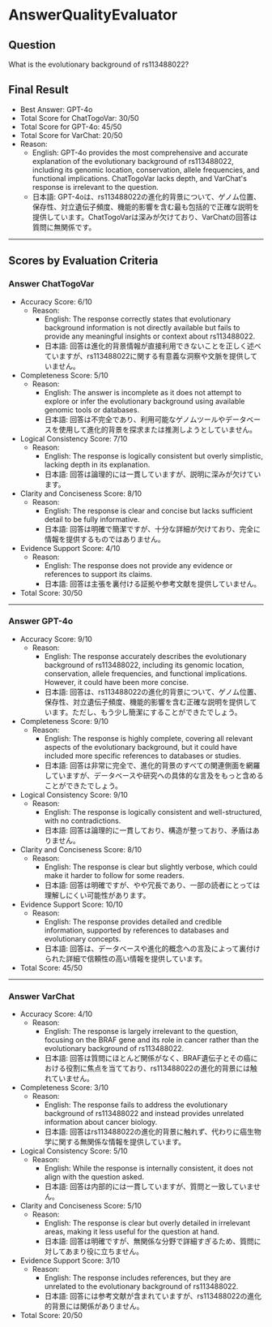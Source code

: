 # AnswerQualityEvaluator

## Question

What is the evolutionary background of rs113488022?

## Final Result

- Best Answer: GPT-4o
- Total Score for ChatTogoVar: 30/50
- Total Score for GPT-4o: 45/50
- Total Score for VarChat: 20/50
- Reason:
  - English: GPT-4o provides the most comprehensive and accurate explanation of the evolutionary background of rs113488022, including its genomic location, conservation, allele frequencies, and functional implications. ChatTogoVar lacks depth, and VarChat's response is irrelevant to the question.
  - 日本語: GPT-4oは、rs113488022の進化的背景について、ゲノム位置、保存性、対立遺伝子頻度、機能的影響を含む最も包括的で正確な説明を提供しています。ChatTogoVarは深みが欠けており、VarChatの回答は質問に無関係です。

---

## Scores by Evaluation Criteria

### Answer ChatTogoVar
- Accuracy Score: 6/10
  - Reason: 
    - English: The response correctly states that evolutionary background information is not directly available but fails to provide any meaningful insights or context about rs113488022.
    - 日本語: 回答は進化的背景情報が直接利用できないことを正しく述べていますが、rs113488022に関する有意義な洞察や文脈を提供していません。
- Completeness Score: 5/10
  - Reason: 
    - English: The answer is incomplete as it does not attempt to explore or infer the evolutionary background using available genomic tools or databases.
    - 日本語: 回答は不完全であり、利用可能なゲノムツールやデータベースを使用して進化的背景を探求または推測しようとしていません。
- Logical Consistency Score: 7/10
  - Reason: 
    - English: The response is logically consistent but overly simplistic, lacking depth in its explanation.
    - 日本語: 回答は論理的には一貫していますが、説明に深みが欠けています。
- Clarity and Conciseness Score: 8/10
  - Reason: 
    - English: The response is clear and concise but lacks sufficient detail to be fully informative.
    - 日本語: 回答は明確で簡潔ですが、十分な詳細が欠けており、完全に情報を提供するものではありません。
- Evidence Support Score: 4/10
  - Reason: 
    - English: The response does not provide any evidence or references to support its claims.
    - 日本語: 回答は主張を裏付ける証拠や参考文献を提供していません。
- Total Score: 30/50

---

### Answer GPT-4o
- Accuracy Score: 9/10
  - Reason: 
    - English: The response accurately describes the evolutionary background of rs113488022, including its genomic location, conservation, allele frequencies, and functional implications. However, it could have been more concise.
    - 日本語: 回答は、rs113488022の進化的背景について、ゲノム位置、保存性、対立遺伝子頻度、機能的影響を含む正確な説明を提供しています。ただし、もう少し簡潔にすることができたでしょう。
- Completeness Score: 9/10
  - Reason: 
    - English: The response is highly complete, covering all relevant aspects of the evolutionary background, but it could have included more specific references to databases or studies.
    - 日本語: 回答は非常に完全で、進化的背景のすべての関連側面を網羅していますが、データベースや研究への具体的な言及をもっと含めることができたでしょう。
- Logical Consistency Score: 9/10
  - Reason: 
    - English: The response is logically consistent and well-structured, with no contradictions.
    - 日本語: 回答は論理的に一貫しており、構造が整っており、矛盾はありません。
- Clarity and Conciseness Score: 8/10
  - Reason: 
    - English: The response is clear but slightly verbose, which could make it harder to follow for some readers.
    - 日本語: 回答は明確ですが、やや冗長であり、一部の読者にとっては理解しにくい可能性があります。
- Evidence Support Score: 10/10
  - Reason: 
    - English: The response provides detailed and credible information, supported by references to databases and evolutionary concepts.
    - 日本語: 回答は、データベースや進化的概念への言及によって裏付けられた詳細で信頼性の高い情報を提供しています。
- Total Score: 45/50

---

### Answer VarChat
- Accuracy Score: 4/10
  - Reason: 
    - English: The response is largely irrelevant to the question, focusing on the BRAF gene and its role in cancer rather than the evolutionary background of rs113488022.
    - 日本語: 回答は質問にほとんど関係がなく、BRAF遺伝子とその癌における役割に焦点を当てており、rs113488022の進化的背景には触れていません。
- Completeness Score: 3/10
  - Reason: 
    - English: The response fails to address the evolutionary background of rs113488022 and instead provides unrelated information about cancer biology.
    - 日本語: 回答はrs113488022の進化的背景に触れず、代わりに癌生物学に関する無関係な情報を提供しています。
- Logical Consistency Score: 5/10
  - Reason: 
    - English: While the response is internally consistent, it does not align with the question asked.
    - 日本語: 回答は内部的には一貫していますが、質問と一致していません。
- Clarity and Conciseness Score: 5/10
  - Reason: 
    - English: The response is clear but overly detailed in irrelevant areas, making it less useful for the question at hand.
    - 日本語: 回答は明確ですが、無関係な分野で詳細すぎるため、質問に対してあまり役に立ちません。
- Evidence Support Score: 3/10
  - Reason: 
    - English: The response includes references, but they are unrelated to the evolutionary background of rs113488022.
    - 日本語: 回答には参考文献が含まれていますが、rs113488022の進化的背景には関係がありません。
- Total Score: 20/50